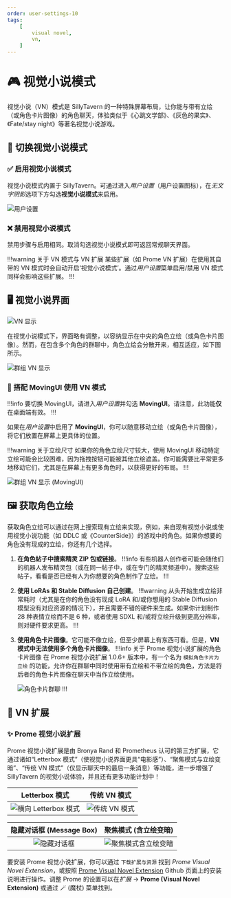 ```yaml
---
order: user-settings-10
tags:
    [
        visual novel,
        vn,
    ]
---
```


# 🎮 视觉小说模式

视觉小说（VN）模式是 SillyTavern 的一种特殊屏幕布局，让你能与带有立绘（或角色卡片图像）的角色聊天，体验类似于《心跳文学部》、《灰色的果实》、《Fate/stay night》等著名视觉小说游戏。

## 🔄 切换视觉小说模式

### ✅ 启用视觉小说模式

视觉小说模式内置于 SillyTavern。可通过进入*用户设置*（用户设置图标），在*无文字阴影*选项下方勾选**视觉小说模式**来启用。

![用户设置](/static/vn/vn-mode-toggle.png)

### ❌ 禁用视觉小说模式

禁用步骤与启用相同。取消勾选视觉小说模式即可返回常规聊天界面。

!!!warning 关于 VN 模式与 VN 扩展
某些扩展（如 Prome VN 扩展）在使用其自带的 VN 模式时会自动开启‘视觉小说模式’。通过*用户设置*菜单启用/禁用 VN 模式同样会影响这些扩展。
!!!

## 🖥️ 视觉小说界面

![VN 显示](/static/vn/vn-display.png)

在视觉小说模式下，界面略有调整，以容纳显示在中央的角色立绘（或角色卡片图像）。然而，在包含多个角色的群聊中，角色立绘会分散开来，相互适应，如下图所示。

![群组 VN 显示](/static/vn/group-vn-display.png)

### 🧭 搭配 MovingUI 使用 VN 模式

!!!info
要切换 MovingUI，请进入*用户设置*并勾选 **MovingUI**。请注意，此功能**仅**在桌面端有效。
!!!

如果在*用户设置*中启用了 **MovingUI**，你可以随意移动立绘（或角色卡片图像），将它们放置在屏幕上更具体的位置。

!!!warning 关于立绘尺寸
如果你的角色立绘尺寸较大，使用 MovingUI 移动特定立绘可能会比较困难，因为拖拽按钮可能被其他立绘遮盖。你可能需要比平常更多地移动它们，尤其是在屏幕上有更多角色时，以获得更好的布局。
!!!

![群组 VN 显示 (MovingUI)](/static/vn/vn-group-display-movingui.png)

## 🖼️ 获取角色立绘

获取角色立绘可以通过在网上搜索现有立绘来实现，例如，来自现有视觉小说或使用视觉小说功能（如 DDLC 或《CounterSide》）的游戏中的角色。如果你想要的角色没有现成的立绘，你还有几个选择。

1.  **在角色帖子中搜索精灵 ZIP 包或链接**。
    !!!info
    有些机器人创作者可能会随他们的机器人发布精灵包（或在同一帖子中，或在专门的精灵频道中）。搜索这些帖子，看看是否已经有人为你想要的角色制作了立绘。
    !!!
2.  **使用 LoRAs 和 Stable Diffusion 自己创建**。
    !!!warning
    从头开始生成立绘非常耗时（尤其是在你的角色没有现成 LoRA 和/或你想用的 Stable Diffusion 模型没有对应资源的情况下），并且需要不错的硬件来生成。如果你计划制作 28 种表情立绘而不是 6 种，或者使用 SDXL 和/或将立绘升级到更高分辨率，则对硬件要求更高。
    !!!
3.  **使用角色卡片图像**。它可能不像立绘，但至少屏幕上有东西可看。但是，**VN 模式中无法使用多个角色卡片图像**。
    !!!info 关于 Prome 视觉小说扩展的角色卡片图像
    在 Prome 视觉小说扩展 1.0.6+ 版本中，有一个名为 `模拟角色卡片为立绘` 的功能，允许你在群聊中同时使用带有立绘和不带立绘的角色，方法是将后者的角色卡片图像在聊天中当作立绘使用。

    ![角色卡片群聊](/static/vn/extensions/prome/card-emulation.png)
    !!!

## 🔌 VN 扩展

### ✨ Prome 视觉小说扩展

Prome 视觉小说扩展是由 Bronya Rand 和 Prometheus 认可的第三方扩展，它通过诸如“Letterbox 模式”（使视觉小说界面更具“电影感”）、“聚焦模式与立绘变暗”、“传统 VN 模式”（仅显示聊天中的最后一条消息）等功能，进一步增强了 SillyTavern 的视觉小说体验，并且还有更多功能计划中！

|                              Letterbox 模式                              |                          传统 VN 模式                           |
|:------------------------------------------------------------------------:|:--------------------------------------------------------------:|
| ![横向 Letterbox 模式](/static/vn/extensions/prome/horizontal.png) | ![传统 VN 模式](/static/vn/extensions/prome/single-message.png) |

|                 隐藏对话框 (Message Box)                  |                       聚焦模式 (含立绘变暗)                       |
|:---------------------------------------------------------:|:----------------------------------------------------------------:|
| ![隐藏对话框](/static/vn/extensions/prome/sheld_hide.png) | ![聚焦模式含立绘变暗](/static/vn/extensions/prome/defocus.png) |

要安装 Prome 视觉小说扩展，你可以通过 `下载扩展与资源` 找到 *Prome Visual Novel Extension*，或按照 [Prome Visual Novel Extension](https://github.com/Bronya-Rand/Prome-VN-Extension?tab=readme-ov-file#installation-and-usage) Github 页面上的安装说明进行操作。调整 Prome 的设置可以在*扩展* -> **Prome (Visual Novel Extension)** 或通过 🪄 (魔杖) 菜单找到。